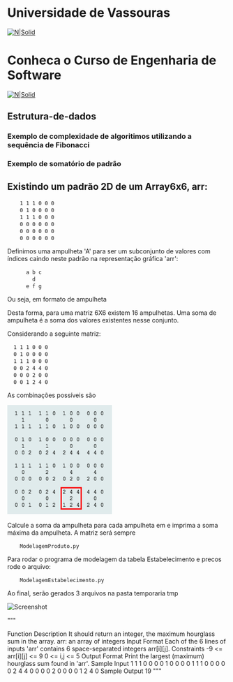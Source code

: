 # Universidade de Vassouras


[![N|Solid](https://universidadedevassouras.edu.br/wp-content/uploads/2022/03/campus_marica.png)](https://universidadedevassouras.edu.br/campus-marica/)
# Conheca o Curso de Engenharia de Software 
[![N|Solid](https://universidadedevassouras.edu.br/wp-content/uploads/2021/12/Simbolo_Engenharia_de_Software.jpg)](https://universidadedevassouras.edu.br/graduacao-marica/engenharia-de-software/)

## Estrutura-de-dados



### Exemplo de complexidade de algoritimos utilizando a sequência de Fibonacci



### Exemplo de somatório de padrão



## Existindo um padrão 2D de um Array6x6, arr:

        1 1 1 0 0 0
        0 1 0 0 0 0
        1 1 1 0 0 0
        0 0 0 0 0 0
        0 0 0 0 0 0
        0 0 0 0 0 0


Definimos uma ampulheta 'A' para ser um subconjunto de valores com índices
caindo neste padrão na representação gráfica 'arr':

          a b c
            d
          e f g

Ou seja, em formato de ampulheta      

Desta forma, para uma matriz 6X6 existem 16 ampulhetas. Uma soma de ampulheta é a soma dos valores existentes nesse conjunto. 

Considerando a seguinte matriz:

      1 1 1 0 0 0
      0 1 0 0 0 0
      1 1 1 0 0 0
      0 0 2 4 4 0
      0 0 0 2 0 0
      0 0 1 2 4 0

As combinações possíveis são

![Screenshot](/ampulhetamaior.png) 

Calcule a soma da ampulheta para cada ampulheta em e imprima a soma máxima da ampulheta. A matriz será sempre

        ModelagemProduto.py



Para rodar o programa de modelagem da tabela Estabelecimento e precos rode o arquivo:

        ModelagemEstabelecimento.py

Ao final, serão gerados 3 arquivos na pasta temporaria tmp

![Screenshot](/venv/img/estabelecimentos.png) 



"""







Function Description
It should return an integer, the maximum hourglass sum in the array.
arr: an array of integers
Input Format
Each of the 6 lines of inputs 'arr' contains 6 space-separated integers arr[i][j].
Constraints
-9 <= arr[i][j] <= 9
0 <= i,j <= 5
Output Format
Print the largest (maximum) hourglass sum found in 'arr'.
Sample Input
1 1 1 0 0 0
0 1 0 0 0 0
1 1 1 0 0 0
0 0 2 4 4 0
0 0 0 2 0 0
0 0 1 2 4 0
Sample Output
19
"""
